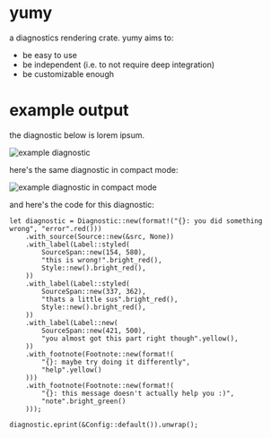 # yumy
a diagnostics rendering crate. yumy aims to:
- be easy to use
- be independent (i.e. to not require deep integration)
- be customizable enough

# example output
the diagnostic below is lorem ipsum.

![example diagnostic](https://iili.io/HiW4QDv.png)

here's the same diagnostic in compact mode:

![example diagnostic in compact mode](https://iili.io/HiWPJEB.png)

and here's the code for this diagnostic:

```rust, ignore
let diagnostic = Diagnostic::new(format!("{}: you did something wrong", "error".red()))
    .with_source(Source::new(&src, None))
    .with_label(Label::styled(
        SourceSpan::new(154, 580),
        "this is wrong!".bright_red(),
        Style::new().bright_red(),
    ))
    .with_label(Label::styled(
        SourceSpan::new(337, 362),
        "thats a little sus".bright_red(),
        Style::new().bright_red(),
    ))
    .with_label(Label::new(
        SourceSpan::new(421, 500),
        "you almost got this part right though".yellow(),
    ))
    .with_footnote(Footnote::new(format!(
        "{}: maybe try doing it differently",
        "help".yellow()
    )))
    .with_footnote(Footnote::new(format!(
        "{}: this message doesn't actually help you :)",
        "note".bright_green()
    )));

diagnostic.eprint(&Config::default()).unwrap();
```
